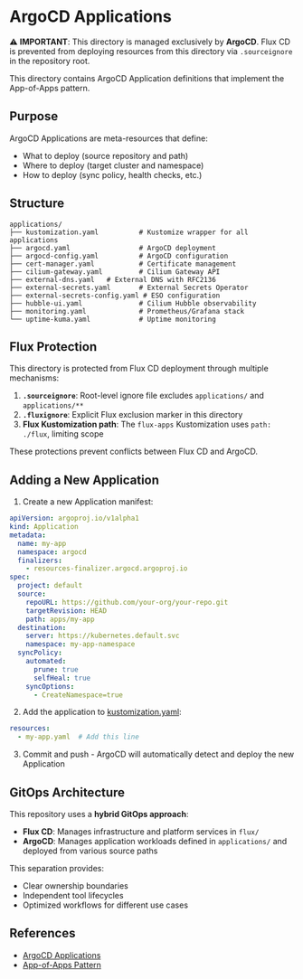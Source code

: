 # ArgoCD Applications

⚠️ **IMPORTANT**: This directory is managed exclusively by **ArgoCD**. Flux CD is prevented from deploying resources from this directory via `.sourceignore` in the repository root.

This directory contains ArgoCD Application definitions that implement the App-of-Apps pattern.

## Purpose

ArgoCD Applications are meta-resources that define:
- What to deploy (source repository and path)
- Where to deploy (target cluster and namespace)
- How to deploy (sync policy, health checks, etc.)

## Structure

```
applications/
├── kustomization.yaml          # Kustomize wrapper for all applications
├── argocd.yaml                 # ArgoCD deployment
├── argocd-config.yaml          # ArgoCD configuration
├── cert-manager.yaml           # Certificate management
├── cilium-gateway.yaml         # Cilium Gateway API
├── external-dns.yaml   # External DNS with RFC2136
├── external-secrets.yaml       # External Secrets Operator
├── external-secrets-config.yaml # ESO configuration
├── hubble-ui.yaml              # Cilium Hubble observability
├── monitoring.yaml             # Prometheus/Grafana stack
└── uptime-kuma.yaml            # Uptime monitoring
```

## Flux Protection

This directory is protected from Flux CD deployment through multiple mechanisms:

1. **`.sourceignore`**: Root-level ignore file excludes `applications/` and `applications/**`
2. **`.fluxignore`**: Explicit Flux exclusion marker in this directory
3. **Flux Kustomization path**: The `flux-apps` Kustomization uses `path: ./flux`, limiting scope

These protections prevent conflicts between Flux CD and ArgoCD.

## Adding a New Application

1. Create a new Application manifest:

```yaml
apiVersion: argoproj.io/v1alpha1
kind: Application
metadata:
  name: my-app
  namespace: argocd
  finalizers:
    - resources-finalizer.argocd.argoproj.io
spec:
  project: default
  source:
    repoURL: https://github.com/your-org/your-repo.git
    targetRevision: HEAD
    path: apps/my-app
  destination:
    server: https://kubernetes.default.svc
    namespace: my-app-namespace
  syncPolicy:
    automated:
      prune: true
      selfHeal: true
    syncOptions:
      - CreateNamespace=true
```

2. Add the application to [kustomization.yaml](applications/kustomization.yaml):

```yaml
resources:
  - my-app.yaml  # Add this line
```

3. Commit and push - ArgoCD will automatically detect and deploy the new Application

## GitOps Architecture

This repository uses a **hybrid GitOps approach**:

- **Flux CD**: Manages infrastructure and platform services in `flux/`
- **ArgoCD**: Manages application workloads defined in `applications/` and deployed from various source paths

This separation provides:
- Clear ownership boundaries
- Independent tool lifecycles
- Optimized workflows for different use cases

## References

- [ArgoCD Applications](https://argo-cd.readthedocs.io/en/stable/operator-manual/declarative-setup/#applications)
- [App-of-Apps Pattern](https://argo-cd.readthedocs.io/en/stable/operator-manual/cluster-bootstrapping/#app-of-apps-pattern)
